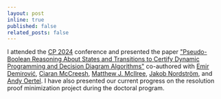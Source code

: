 ```yaml
---
layout: post
inline: true
published: false
related_posts: false
---
```


I attended the [CP 2024](https://cp2024.a4cp.org/) conference and presented the paper ["Pseudo-Boolean Reasoning About States and Transitions to Certify Dynamic Programming and Decision Diagram Algorithms"](https://drops.dagstuhl.de/entities/document/10.4230/LIPIcs.CP.2024.9)
co-authored with [Emir Demirović](https://emirde.github.io/), [Ciaran McCreesh](https://ciaranm.github.io/),
[Matthew J. McIlree](https://matthewmcilree.com/), [Jakob Nordström](https://jakobnordstrom.se/), and [Andy Oertel](https://aoertel.de/). I have also presented our current progress on the resolution proof minimization project during the doctoral program.